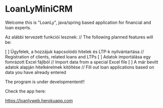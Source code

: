 # LoanLyMiniCRM

Welcome this is "LoanLy", java/spring based application for financial and loan experts.

Az alábbi tervezett funkciói lesznek: // The following planned features will be:

[ ] Ügyfelek, a hozzájuk kapcsolódó hitelek és LTP-k nyilvántartása // Registration of clients, related loans and LTPs
[ ] Adatok importálása egy fomrázott Excel fájlból // Import data from a special Excel file
[ ] A már bevitt adatok alapján hitelkérelmek kitöltése // Fill out loan applications based on data you have already entered

The program is under developmentent!!

Check the app here:

https://loanlyweb.herokuapp.com

